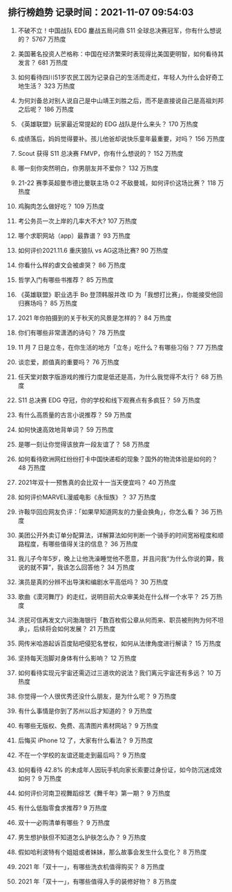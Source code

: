 
## 排行榜趋势 记录时间：2021-11-07 09:54:03
  
  1. 不破不立！中国战队 EDG 鏖战五局问鼎 S11 全球总决赛冠军，你有什么想说的？ 5767 万热度
    
  2. 美国著名投资人芒格称：中国在经济繁荣时表现得比美国更明智，如何看待其发言？ 681 万热度
    
  3. 如何看待四川51岁农民工因为记录自己的生活而走红，年轻人为什么会好奇工地生活？ 323 万热度
    
  4. 为何刘备总对别人说自己是中山靖王刘胜之后，而不是直接说自己是高祖刘邦之后呢？ 186 万热度
    
  5. 《英雄联盟》玩家最近常提起的 EDG 战队是什么来头？ 170 万热度
    
  6. 成绩落后，妈妈觉得要补。孩儿他爸却说快乐童年最重要，对吗？ 156 万热度
    
  7. Scout 获得 S11 总决赛 FMVP，你有什么想说的？ 152 万热度
    
  8. 哪一刻你突然明白，你男朋友并不爱你？ 132 万热度
    
  9. 21-22 赛季英超曼市德比曼联主场 0:2 不敌曼城，如何评价这场比赛？ 118 万热度
    
  10. 鸡胸肉怎么做好吃？ 109 万热度
    
  11. 考公务员一次上岸的几率大不大? 107 万热度
    
  12. 哪个求职网站（app）最靠谱？ 93 万热度
    
  13. 如何评价2021.11.6 重庆狼队 vs  AG这场比赛? 90 万热度
    
  14. 你看什么样的虐文会被虐哭？ 86 万热度
    
  15. 哲学入门有哪些书推荐？ 85 万热度
    
  16. 《英雄联盟》职业选手 Bo 登顶韩服并改 ID 为「我想打比赛」，你能接受他回归赛场吗？ 85 万热度
    
  17. 2021 年你拍摄到的关于秋天的风景是怎样的？ 84 万热度
    
  18. 你们有哪些非常潇洒的诗句？ 78 万热度
    
  19. 11 月 7 日是立冬，在你生活的地方「立冬」吃什么？有哪些习俗？ 77 万热度
    
  20. 谈恋爱，颜值真的重要吗？ 76 万热度
    
  21. 任天堂对数字版游戏的推行力度是低还是高，为什么我觉得不太行？ 68 万热度
    
  22. S11 总决赛 EDG 夺冠，你的学校和线下观赛点有多疯狂？ 59 万热度
    
  23. 有什么高质量的古言小说推荐？ 59 万热度
    
  24. 如何快速高效地背单词？ 59 万热度
    
  25. 是哪一刻让你觉得该放弃一段友谊了？ 58 万热度
    
  26. 如何看待欧洲网红纷纷打卡中国快递柜的现象？国外的物流体验是如何的？ 48 万热度
    
  27. 2021年双十一预售真的会比双十一当天便宜吗？ 40 万热度
    
  28. 如何评价MARVEL漫威电影《永恒族》？ 37 万热度
    
  29. 许鞍华回应网友负评：「如果早知道网友的力量会换角」，你怎么看？ 36 万热度
    
  30. 美团公开外卖订单分配算法，详解算法如何判断一个骑手的时间宽裕程度和顺路程度，有哪些值得关注的信息？ 36 万热度
    
  31. 我儿子今年5岁，晚上让他洗澡睡觉他不愿意，并且问我“为什么你说的算，我说的就不算”，我该怎么回答他？ 34 万热度
    
  32. 演员是真的分辨不出导演和编剧水平高低吗？ 30 万热度
    
  33. 歌曲《漠河舞厅》的走红，说明目前大众审美处在什么样一个水平？ 25 万热度
    
  34. 济民可信再发文六问渤海银行「数百枚假公章从何而来、职员被刑拘为何不坦承」，后续将会如何发展？ 21 万热度
    
  35. 网传米哈游起诉百度贴吧侵犯名誉权，如何从法律角度进行解读？ 15 万热度
    
  36. 坚持每天泡脚对身体有什么影响？ 12 万热度
    
  37. 如何看待实现元宇宙还需迈过三道坎的说法？我们离元宇宙还有多远？ 10 万热度
    
  38. 你觉得一个人很优秀还没什么朋友，是为什么呢？ 9 万热度
    
  39. 有什么事情是你到了苏州以后才知道的？ 9 万热度
    
  40. 有哪些无版权、免费、高清图片素材网站？ 9 万热度
    
  41. 后悔买 iPhone 12 了，大家有什么看法？ 9 万热度
    
  42. 不在一个学校的友谊还能走到最后吗？ 9 万热度
    
  43. 如何看待 42.8% 的未成年人因玩手机向家长索要过身份证，如今防沉迷成效如何？ 9 万热度
    
  44. 如何评价河南卫视舞蹈综艺《舞千年》第一期？ 9 万热度
    
  45. 有什么低脂零食求推荐? 9 万热度
    
  46. 双十一必购清单有哪些？ 9 万热度
    
  47. 男生想护肤但不知道怎么护肤怎么办？ 9 万热度
    
  48. 假如哈利波特有个姐姐或者妹妹，那么故事会发生什么变化？ 8 万热度
    
  49. 2021 年「双十一」，有哪些洗衣机值得购买？ 8 万热度
    
  50. 2021 年「双十一」，有哪些值得入手的装修好物？ 8 万热度
    